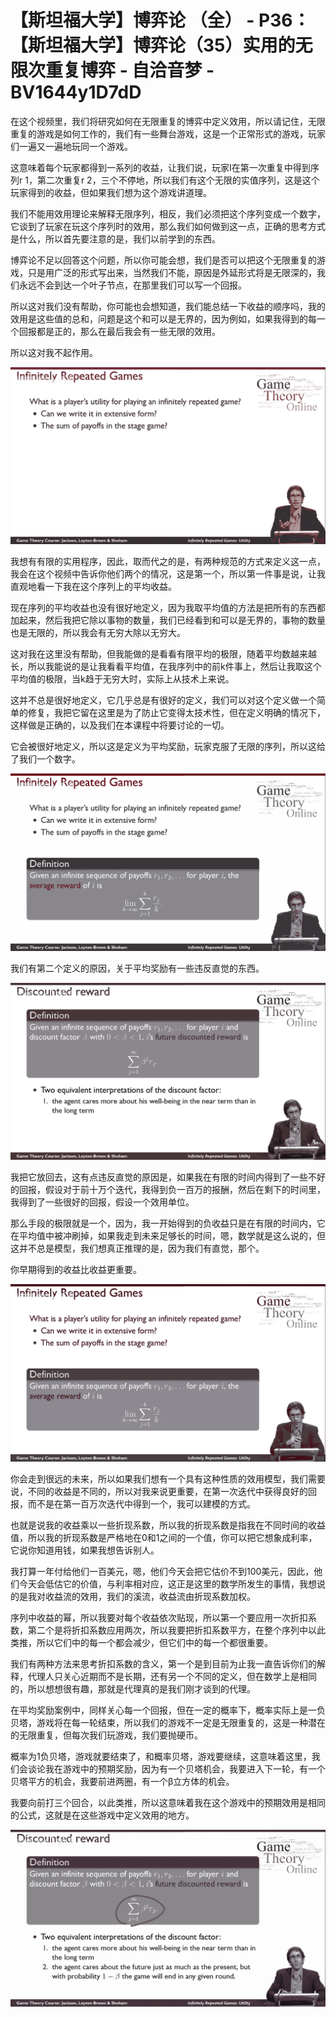 # 【斯坦福大学】博弈论 （全） - P36：【斯坦福大学】博弈论（35）实用的无限次重复博弈 - 自洽音梦 - BV1644y1D7dD

在这个视频里，我们将研究如何在无限重复的博弈中定义效用，所以请记住，无限重复的游戏是如何工作的，我们有一些舞台游戏，这是一个正常形式的游戏，玩家们一遍又一遍地玩同一个游戏。

这意味着每个玩家都得到一系列的收益，让我们说，玩家I在第一次重复中得到序列r 1，第二次重复r 2，三个不停地，所以我们有这个无限的实值序列，这是这个玩家得到的收益，但如果我们想为这个游戏讲道理。

我们不能用效用理论来解释无限序列，相反，我们必须把这个序列变成一个数字，它谈到了玩家在玩这个序列时的效用，那么我们如何做到这一点，正确的思考方式是什么，所以首先要注意的是，我们以前学到的东西。

博弈论不足以回答这个问题，所以你可能会想，我们是否可以把这个无限重复的游戏，只是用广泛的形式写出来，当然我们不能，原因是外延形式将是无限深的，我们永远不会到达一个叶子节点，在那里我们可以写一个回报。

所以这对我们没有帮助，你可能也会想知道，我们能总结一下收益的顺序吗，我的效用是这些值的总和，问题是这个和可以是无界的，因为例如，如果我得到的每一个回报都是正的，那么在最后我会有一些无限的效用。

所以这对我不起作用。

![](img/34f5619b224e1948b771d3961a00d13d_1.png)

我想有有限的实用程序，因此，取而代之的是，有两种规范的方式来定义这一点，我会在这个视频中告诉你他们两个的情况，这是第一个，所以第一件事是说，让我直观地看一下我在这个序列上的平均收益。

现在序列的平均收益也没有很好地定义，因为我取平均值的方法是把所有的东西都加起来，然后我把它除以事物的数量，我们已经看到和可以是无界的，事物的数量也是无限的，所以我会有无穷大除以无穷大。

这对我在这里没有帮助，但我能做的是看看有限平均的极限，随着平均数越来越长，所以我能说的是让我看看平均值，在我序列中的前k件事上，然后让我取这个平均值的极限，当k趋于无穷大时，实际上从技术上来说。

这并不总是很好地定义，它几乎总是有很好的定义，我们可以对这个定义做一个简单的修复，我把它留在这里是为了防止它变得太技术性，但在定义明确的情况下，这样做是正确的，以及我们在本课程中将要讨论的一切。

它会被很好地定义，所以这是定义为平均奖励，玩家克服了无限的序列，所以这给了我们一个数字。

![](img/34f5619b224e1948b771d3961a00d13d_3.png)

我们有第二个定义的原因，关于平均奖励有一些违反直觉的东西。

![](img/34f5619b224e1948b771d3961a00d13d_5.png)

我把它放回去，这有点违反直觉的原因是，如果我在有限的时间内得到了一些不好的回报，假设对于前十万个迭代，我得到负一百万的报酬，然后在剩下的时间里，我得到了一些很好的回报，假设一个效用单位。

那么手段的极限就是一个，因为，我一开始得到的负收益只是在有限的时间内，它在平均值中被冲刷掉，如果我走到未来足够长的时间，嗯，数学就是这么说的，但这并不总是模型，我们想真正推理的是，因为我们有直觉，那个。

你早期得到的收益比收益更重要。

![](img/34f5619b224e1948b771d3961a00d13d_7.png)

你会走到很远的未来，所以如果我们想有一个具有这种性质的效用模型，我们需要说，不同的收益是不同的，所以对我来说更重要，在第一次迭代中获得良好的回报，而不是在第一百万次迭代中得到一个，我可以建模的方式。

也就是说我的收益乘以一些折现系数，所以我的折现系数是指我在不同时间的收益值，所以我的折现系数是严格地在0和1之间的一个值，你可以把它想象成利率，它说你知道用钱，如果我想告诉别人。

我打算一年付给他们一百美元，嗯，他们今天会把它估价不到100美元，因此，他们今天会低估它的价值，与利率相对应，这正是这里的数学所发生的事情，我想说的是我对收益流的效用，我们的溪流，收益流由折现系数加权。

序列中收益的幂，所以我要对每个收益依次贴现，所以第一个要应用一次折扣系数，第二个是将折扣系数应用两次，所以我要把折扣系数平方，在整个序列中以此类推，所以它们中的每一个都会减少，但它们中的每一个都很重要。

我们有两种方法来思考折扣系数的含义，第一个是到目前为止我一直告诉你们的解释，代理人只关心近期而不是长期，还有另一个不同的定义，但在数学上是相同的，所以想想很有趣，那就是代理真的是我们刚才谈到的代理。

在平均奖励案例中，同样关心每一个回报，但在一定的概率下，概率实际上是一负贝塔，游戏将在每一轮结束，所以我们的游戏不一定是无限重复的，这是一种潜在的无限重复，但每次我们玩游戏，我们要抛硬币。

概率为1负贝塔，游戏就要结束了，和概率贝塔，游戏要继续，这意味着这里，我们会谈论我在游戏中的预期奖励，因为有一个贝塔机会，我要进入下一轮，有一个贝塔平方的机会，我要前进两圈，有一个β立方体的机会。

我要向前打三个回合，以此类推，所以这意味着我在这个游戏中的预期效用是相同的公式，这就是在这些游戏中定义效用的地方。



![](img/34f5619b224e1948b771d3961a00d13d_9.png)